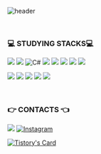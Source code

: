 ![header](https://capsule-render.vercel.app/api?type=waving&color=auto&height=100&section=header&text=Minsu's%20GitHub!👋&fontSize=40)


<br>

### 💻 STUDYING STACKS💻

<img src="https://img.shields.io/badge/c-A8B9CC?style=for-the-badge&logo=c&logoColor=black"> <img src="https://img.shields.io/badge/c++-00599C?style=for-the-badge&logo=c%2B%2B&logoColor=white"> ![C#](https://img.shields.io/badge/c%23-%23239120.svg?style=for-the-badge&logo=c-sharp&logoColor=white) <img src="https://img.shields.io/badge/Java-007396?style=for-the-badge&logo=Java&logoColor=white"> <img src="https://img.shields.io/badge/dart-0175C2?style=for-the-badge&logo=dart&logoColor=white"> <img src="https://img.shields.io/badge/python-3776AB?style=for-the-badge&logo=python&logoColor=white"> <img src="https://img.shields.io/badge/mysql-4479A1?style=for-the-badge&logo=mysql&logoColor=white">  <img src="https://img.shields.io/badge/oracle-F80000?style=for-the-badge&logo=oracle&logoColor=white"> 

<img src="https://img.shields.io/badge/mongoDB-47A248?style=for-the-badge&logo=MongoDB&logoColor=white">  <img src="https://img.shields.io/badge/spring-6DB33F?style=for-the-badge&logo=spring&logoColor=white"> <img src="https://img.shields.io/badge/springboot-6DB33F?style=for-the-badge&logo=springboot&logoColor=white">  <img src="https://img.shields.io/badge/flutter-02569B?style=for-the-badge&logo=flutter&logoColor=white"> <img src="https://img.shields.io/badge/amazonaws-232F3E?style=for-the-badge&logo=amazonaws&logoColor=white">


<br>

### 👉 CONTACTS 👈
<a href="https://minsu20.tistory.com/"><img src="https://img.shields.io/badge/Tistory-FF5E5B?style=for-the-badge&logo=Ko-fi&logoColor=white&link=https://minsu20.tistory.com/"/></a>
[![Instagram](https://img.shields.io/badge/Instagram-%23E4405F.svg?style=for-the-badge&logo=Instagram&logoColor=white)](https://www.instagram.com/su__.00_/)  

[![Tistory's Card](https://github-readme-tistory-card.vercel.app/api?name=minsu20&theme=default)](https://minsu20.tistory.com)
</div><br>
